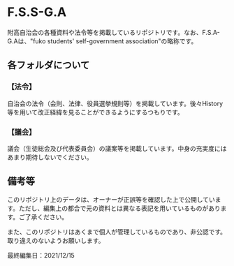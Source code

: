 # F.S.S-G.A

附高自治会の各種資料や法令等を掲載しているリポジトリです。なお、F.S.A-G.Aは、"fuko students' self-government association"の略称です。

## 各フォルダについて

### 【法令】

自治会の法令（会則、法律、役員選挙規則等）を掲載しています。後々History等を用いて改正経緯を見ることができるようにするつもりです。

### 【議会】

議会（生徒総会及び代表委員会）の議案等を掲載しています。中身の充実度にはあまり期待しないでください。

## 備考等

このリポジトリ上のデータは、オーナーが正誤等を確認した上で公開しています。ただし、編集上の都合で元の資料とは異なる表記を用いているものがあります。ご了承ください。

また、このリポジトリはあくまで個人が管理しているものであり、非公認です。取り違えのないようお願いします。

最終編集日：2021/12/15
